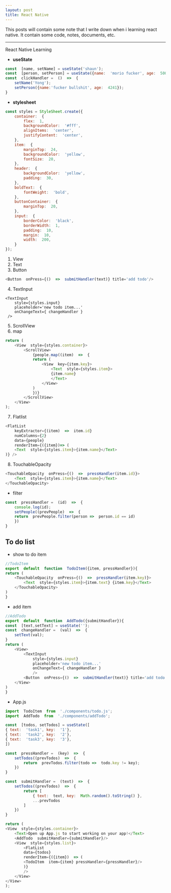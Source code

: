 ```yaml
---
layout: post
title: React Native 
---
```

This posts will contain some note that I write down when i learning react native. It contain some code, notes, documents, etc.



---
React Native Learning
- **useState**

```javascript
const  [name, setName] = useState('shaun');
const  [person, setPerson] = useState({name:  'morio fucker', age:  500});
const  clickHandler =  ()  =>  {
	setName('Yong');
	setPerson({name:'fucker bullshit', age:  4241});
}
```
- **stylesheet**
```javascript
const styles = StyleSheet.create({
	container:  {
		flex:  1,
		backgroundColor:  '#fff',
		alignItems:  'center',
		justifyContent:  'center',
	},
	item:  {
		marginTop:  24,
		backgroundColor:  'yellow',
		fontSize:  20,
	},
	header:  {
		backgroundColor:  'yellow',
		padding:  30,
	},
	boldText:  {
		fontWeight:  'bold',
	},
	buttonContainer:  {
		marginTop:  20,
	},
	input:  {
		borderColor:  'black',
		borderWidth:  1,
		padding:  10,
		margin:  10,
		width:  200,
	}
});
```
1. View
2. Text
3. Button
```javascript 
<Button  onPress={()  =>  submitHandler(text)} title='add todo'/> 
```
4. TextInput
```javacript
<TextInput 
	style={styles.input}
	placeholder='new todo item...'
	onChangeText={ changeHandler }    
 />
```
5. ScrollView
6. map
```javascript 
return (
	<View  style={styles.container}>
		<ScrollView>
			{people.map((item)  =>  {
			return (
				<View  key={item.key}>
					<Text  style={styles.item}>
					{item.name}
					</Text>
				</View>
			)
			})}
		</ScrollView>
	</View>
);
```
7. Flatlist
```javascript
<FlatList
	keyExtractor={(item)  =>  item.id}
	numColumns={2}
	data={people}
	renderItem={({item})=> (
	<Text  style={styles.item}>{item.name}</Text>
)} />
```
8. TouchableOpacity
```javascript
<TouchableOpacity  onPress={()  =>  pressHandler(item.id)}>
	<Text  style={styles.item}>{item.name}</Text>
</TouchableOpacity>
```
- filter
```javascript
const  pressHandler =  (id)  =>  {
	console.log(id);
	setPeople((prevPeople)  =>  {
	return  prevPeople.filter(person =>  person.id == id)
	})
}
```
## To do list
- show to do item
```javascript
//TodoItem
export  default  function  TodoItem({item, pressHandler}){
return (
	<TouchableOpacity  onPress={()  =>  pressHandler(item.key)}>
		<Text  style={styles.item}>{item.text} {item.key}</Text>
	</TouchableOpacity>
)
}
```
- add item
```javascript
//AddTodo
export  default  function  AddTodo({submitHandler}){
const  [text,setText] = useState('');
const  changeHandler =  (val)  =>  {
	setText(val);
}
return (
	<View>
		<TextInput
			style={styles.input}
			placeholder='new todo item...'
			onChangeText={ changeHandler }
			/>
		<Button  onPress={()  =>  submitHandler(text)} title='add todo'/>
	</View>
)
}
```
- App.js
```javascript 
import  TodoItem  from  './components/todo.js';
import  AddTodo  from  './components/addTodo';
```
```javascript 
const  [todos, setTodos] = useState([
{ text:  'task1', key:  '1'},
{ text:  'task2', key:  '2'},
{ text:  'task3', key:  '3'},
])

const  pressHandler =  (key)  =>  {
	setTodos((prevTodos)  =>  {
		return  prevTodos.filter(todo =>  todo.key != key);
	})
}

const  submitHandler =  (text)  =>  {
	setTodos((prevTodos)  =>  {
		return [
			{ text:  text, key:  Math.random().toString() },
			...prevTodos
		]
	})
}
```
```javascript
return (
<View  style={styles.container}>
	<Text>Open up App.js to start working on your app!</Text>
	<AddTodo  submitHandler={submitHandler}/>
	<View  style={styles.list}>
		<FlatList
		data={todos}
		renderItem={({item})  => (
		<TodoItem  item={item} pressHandler={pressHandler}/>
		)}
		/>
	</View>
</View>
);
```



